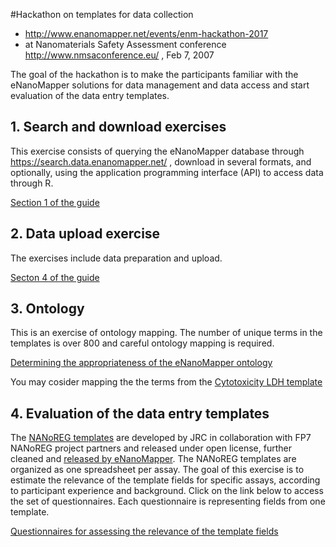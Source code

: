 #Hackathon on templates for data collection 

* http://www.enanomapper.net/events/enm-hackathon-2017 
* at Nanomaterials Safety Assessment conference http://www.nmsaconference.eu/ , Feb 7, 2007

The goal of the hackathon is to make the participants familiar with the eNanoMapper solutions for data management and data access and start evaluation of the data entry templates.

## 1. Search and download exercises
This exercise consists of querying the eNanoMapper database through  https://search.data.enanomapper.net/ , download in several formats, and optionally, using the application programming interface (API) to access data through R. 

[Section 1 of the guide](https://github.com/enanomapper/tutorials/blob/master/Entering_and_analysing_nano_safety_data/enm_Tutorial_DataWorkshop_v4.docx)

## 2. Data upload exercise 
The exercises include data preparation and upload.

[Secton 4 of the guide](https://github.com/enanomapper/tutorials/blob/master/Entering_and_analysing_nano_safety_data/enm_Tutorial_DataWorkshop_v4.docx)

## 3. Ontology 
This is an exercise of ontology mapping. The number of unique terms in the templates is over 800 and careful ontology mapping is required.

[Determining the appropriateness of the eNanoMapper ontology](https://docs.google.com/forms/d/e/1FAIpQLScYMQWy4ULxmK7tyU4NCNPocnQNEiQw9c62eneAQP7vlI3tSg/formResponse)

You may cosider mapping the the terms from the [Cytotoxicity LDH template](https://docs.google.com/spreadsheets/d/1frsyAzVitx9IHEHshizIGV-CdBBpeGlaUls_OJBNoTs/edit?usp=sharing)

## 4. Evaluation of the data entry templates
The [NANoREG templates](http://www.nanoreg.eu/media-and-downloads/templates) are developed by JRC in collaboration with FP7 NANoREG project partners and released under open license, further cleaned and [released by eNanoMapper](https://github.com/enanomapper/tutorials/tree/master/DataTemplates ). The NANoREG templates are organized as one spreadsheet per assay. The goal of this exercise is to estimate the relevance of the template fields for specific assays, according to participant experience and background. Click on the link below to access the set of questionnaires. Each questionnaire is representing fields from one template.

[Questionnaires for assessing the relevance of the template fields](templates.md)

